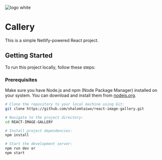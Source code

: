 ![logo white](https://github.com/JoeTechx/callery/assets/81165398/bf9aa291-84a2-43cd-b600-69270c6cd192)

# Callery

This is a simple Netlify-powered React project.

## Getting Started

To run this project locally, follow these steps:

### Prerequisites

Make sure you have Node.js and npm (Node Package Manager) installed on your system. You can download and install them from [nodejs.org](https://nodejs.org/).

```bash
# Clone the repository to your local machine using Git:
git clone https://github.com/shalomtaiwo/react-image-gallery.git

# Navigate to the project directory:
cd REACT-IMAGE-GALLERY

# Install project dependencies:
npm install

# Start the development server:
npm run dev or
npm start
```
